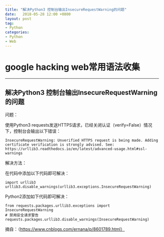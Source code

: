 ```yaml
---
title: "解决Python3 控制台输出InsecureRequestWarning的问题"
date:   2018-05-28 12:00 +0800
layout: post
tag: 
- Python
categories:
- Python
- Web
---
```


# google hacking web常用语法收集
------
解决Python3 控制台输出InsecureRequestWarning的问题
------
问题：

使用Python3 requests发送HTTPS请求，已经关闭认证（verify=False）情况下，控制台会输出以下错误：
```
InsecureRequestWarning: Unverified HTTPS request is being made. Adding certificate verification is strongly advised. See: https://urllib3.readthedocs.io/en/latest/advanced-usage.html#ssl-warnings
```
解决方法：

在代码中添加以下代码即可解决：
```
import urllib3
urllib3.disable_warnings(urllib3.exceptions.InsecureRequestWarning)
```
Python2添加如下代码即可解决：
```
from requests.packages.urllib3.exceptions import InsecureRequestWarning
# 禁用安全请求警告
requests.packages.urllib3.disable_warnings(InsecureRequestWarning)
```
摘自：（https://www.cnblogs.com/ernana/p/8601789.html）
